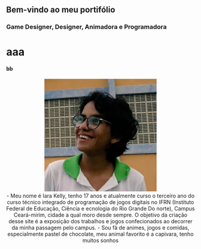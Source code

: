 ## Bem-vindo ao meu portifólio
### Game Designer, Designer, Animadora e Programadora 
# aaa
#### bb
<center>
<img src="eu.jpg" width="300" heigth="300">
</center>

<center>
- Meu nome é Iara Kelly, tenho 17 anos e atualmente curso o terceiro ano do curso técnico integrado de programação de jogos digitais no IFRN (Instituto Federal de Educação, Ciência e ecnologia do Rio Grande Do norte), Campus Ceará-mirim, cidade a qual moro desde sempre. O objetivo da criação desse site é a exposição dos trabalhos e jogos confecionados ao decorrer da minha passagem pelo campus.
- Sou fã de animes, jogos e comidas, especialmente pastel de chocolate, meu animal favorito é a capivara, tenho muitos sonhos
</center>

